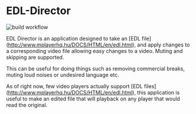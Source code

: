 # EDL-Director

![build workflow](https://github.com/emrysblack/EDL-Director/actions/workflows/build.yml/badge.svg)

EDL Director is an application designed to take an [EDL file] (http://www.mplayerhq.hu/DOCS/HTML/en/edl.html), and apply changes to
a corresponding video file allowing easy changes to a video. Muting and skipping
are supported.

This can be useful for doing things such as removing commercial breaks, muting loud
noises or undesired language etc.

As of right now, few video players actually support [EDL files] (http://www.mplayerhq.hu/DOCS/HTML/en/edl.html), this application is useful
to make an edited file that will playback on any player that would read the original.
